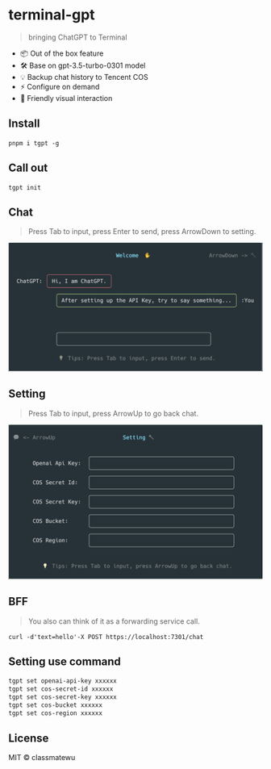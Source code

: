 # terminal-gpt
> bringing ChatGPT to Terminal

- 📦 Out of the box feature
- 🛠️ Base on gpt-3.5-turbo-0301 model
- 💡 Backup chat history to Tencent COS
- ⚡️ Configure on demand
- 🔩 Friendly visual interaction

## Install
```
pnpm i tgpt -g
```

## Call out
```
tgpt init
```

## Chat
> Press Tab to input, press Enter to send, press ArrowDown to setting.

![chat.pnh](https://github.com/classmatewu/terminal-gpt/blob/main/assets/chat.png)

## Setting
> Press Tab to input, press ArrowUp to go back chat.

![setting.pnh](https://github.com/classmatewu/terminal-gpt/blob/main/assets/setting.png)

## BFF
> You also can think of it as a forwarding service call.
```
curl -d'text=hello'-X POST https://localhost:7301/chat
```

## Setting use command
```
tgpt set openai-api-key xxxxxx
tgpt set cos-secret-id xxxxxx
tgpt set cos-secret-key xxxxxx
tgpt set cos-bucket xxxxxx
tgpt set cos-region xxxxxx
```

## License
MIT © classmatewu